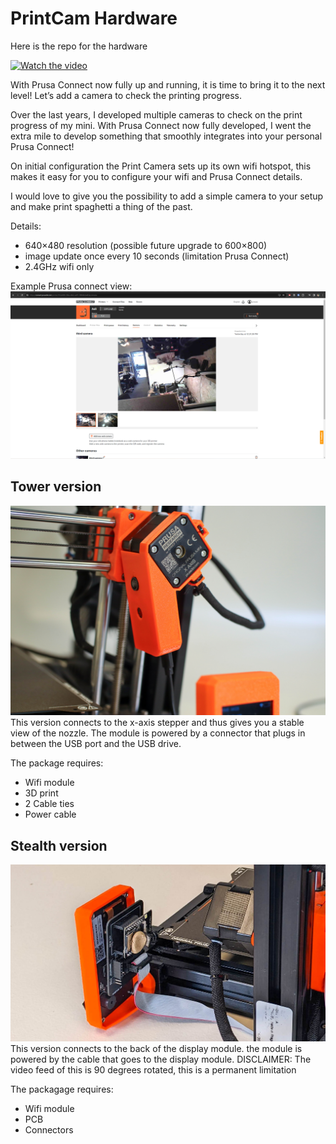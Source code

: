 # PrintCam Hardware
Here is the repo for the hardware

[![Watch the video](https://img.youtube.com/vi/7mDwk6ZupY4/maxresdefault.jpg)](https://www.youtube.com/watch?v=7mDwk6ZupY4)

With Prusa Connect now fully up and running, it is time to bring it to the next level! Let’s add a camera to check the printing progress.

Over the last years, I developed multiple cameras to check on the print progress of my mini. With Prusa Connect now fully developed, I went the extra mile to develop something that smoothly integrates into your personal Prusa Connect!

On initial configuration the Print Camera sets up its own wifi hotspot, this makes it easy for you to configure your wifi and Prusa Connect details.

I would love to give you the possibility to add a simple camera to your setup and make print spaghetti a thing of the past.

Details:
* 640×480 resolution (possible future upgrade to 600×800)
* image update once every 10 seconds (limitation Prusa Connect)
* 2.4GHz wifi only

Example Prusa connect view:
![Example Prusa connect view](media/example_camera.png)

## Tower version
![Tower Version](media/tower.JPG)
This version connects to the x-axis stepper and thus gives you a stable view of the nozzle. The module is powered by a connector that plugs in between the USB port and the USB drive.

The package requires:
- Wifi module
- 3D print
- 2 Cable ties
- Power cable

## Stealth version
![Stealth Version](media/stealth.jpg)
This version connects to the back of the display module. the module is powered by the cable that goes to the display module. DISCLAIMER: The video feed of this is 90 degrees rotated, this is a permanent limitation

The packagage requires:
- Wifi module
- PCB
- Connectors






